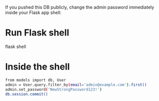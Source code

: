 If you pushed this DB publicly, change the admin password immediately inside your Flask app shell:
# Run Flask shell
flask shell

# Inside the shell
```bash
from models import db, User
admin = User.query.filter_by(email='admin@example.com').first()
admin.set_password('NewStrongPassword123!')
db.session.commit()
```
